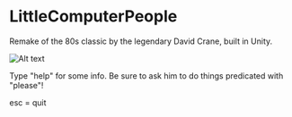 # LittleComputerPeople

Remake of the 80s classic by the legendary David Crane, built in Unity.

![Alt text](http://i.imgur.com/31sOZjW.png "Screenshot")

Type "help" for some info.  Be sure to ask him to do things predicated with "please"!

esc = quit


